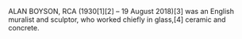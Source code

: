 ALAN BOYSON, RCA (1930[1][2] – 19 August 2018)[3] was an English muralist and sculptor, who worked chiefly in glass,[4] ceramic and concrete.
